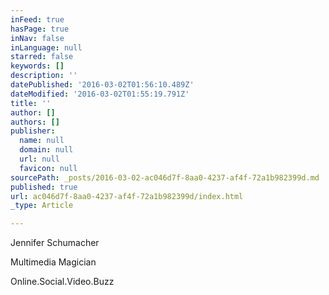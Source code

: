 ```yaml
---
inFeed: true
hasPage: true
inNav: false
inLanguage: null
starred: false
keywords: []
description: ''
datePublished: '2016-03-02T01:56:10.489Z'
dateModified: '2016-03-02T01:55:19.791Z'
title: ''
author: []
authors: []
publisher:
  name: null
  domain: null
  url: null
  favicon: null
sourcePath: _posts/2016-03-02-ac046d7f-8aa0-4237-af4f-72a1b982399d.md
published: true
url: ac046d7f-8aa0-4237-af4f-72a1b982399d/index.html
_type: Article

---
```

Jennifer Schumacher

Multimedia Magician

Online.Social.Video.Buzz